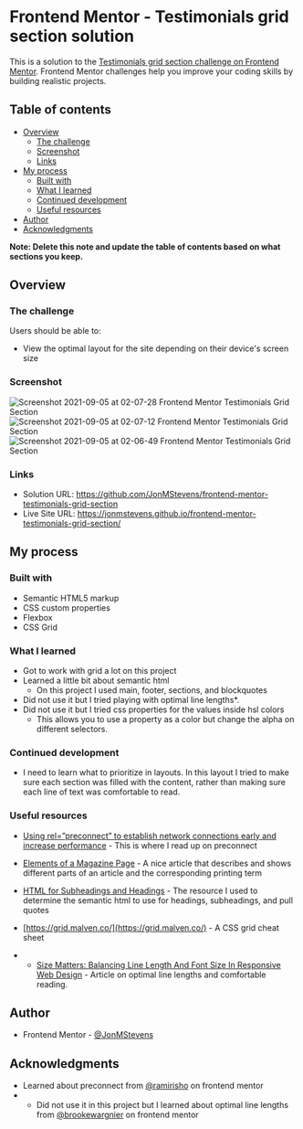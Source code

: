 # Frontend Mentor - Testimonials grid section solution

This is a solution to the [Testimonials grid section challenge on Frontend Mentor](https://www.frontendmentor.io/challenges/testimonials-grid-section-Nnw6J7Un7). Frontend Mentor challenges help you improve your coding skills by building realistic projects. 

## Table of contents

- [Overview](#overview)
  - [The challenge](#the-challenge)
  - [Screenshot](#screenshot)
  - [Links](#links)
- [My process](#my-process)
  - [Built with](#built-with)
  - [What I learned](#what-i-learned)
  - [Continued development](#continued-development)
  - [Useful resources](#useful-resources)
- [Author](#author)
- [Acknowledgments](#acknowledgments)

**Note: Delete this note and update the table of contents based on what sections you keep.**

## Overview

### The challenge

Users should be able to:

- View the optimal layout for the site depending on their device's screen size

### Screenshot

![Screenshot 2021-09-05 at 02-07-28 Frontend Mentor Testimonials Grid Section](https://user-images.githubusercontent.com/32622980/132117311-896472e2-bbbd-4c52-9353-ae76e2f5e2a7.png)
![Screenshot 2021-09-05 at 02-07-12 Frontend Mentor Testimonials Grid Section](https://user-images.githubusercontent.com/32622980/132117313-943b20a6-b82a-49c9-b621-44b7ec11707d.png)
![Screenshot 2021-09-05 at 02-06-49 Frontend Mentor Testimonials Grid Section](https://user-images.githubusercontent.com/32622980/132117314-b8bc177b-4403-4fbd-8eee-daebc0b916da.png)


### Links

- Solution URL: https://github.com/JonMStevens/frontend-mentor-testimonials-grid-section
- Live Site URL: https://jonmstevens.github.io/frontend-mentor-testimonials-grid-section/

## My process

### Built with

- Semantic HTML5 markup
- CSS custom properties
- Flexbox
- CSS Grid

### What I learned
- Got to work with grid a lot on this project
- Learned a little bit about semantic html
  - On this project I used main, footer, sections, and blockquotes
- Did not use it but I tried playing with optimal line lengths*.
- Did not use it but I tried css properties for the values inside hsl colors
  - This allows you to use a property as a color but change the alpha on different selectors.


### Continued development

- I need to learn what to prioritize in layouts. In this layout I tried to make sure each section was filled with the content, rather than making sure each line of text was comfortable to read.

### Useful resources

- [Using rel=”preconnect” to establish network connections early and increase performance](https://css-tricks.com/using-relpreconnect-to-establish-network-connections-early-and-increase-performance/) - This is where I read up on preconnect
- [Elements of a Magazine Page](https://www.magazinedesigning.com/magazine-page-elements/) - A nice article that describes and shows different parts of an article and the corresponding printing term
- [HTML for Subheadings and Headings](https://css-tricks.com/html-for-subheadings-and-headings/) - The resource I used to determine the semantic html to use for headings, subheadings, and pull quotes
- [https://grid.malven.co/](https://grid.malven.co/) - A CSS grid cheat sheet

- * [Size Matters: Balancing Line Length And Font Size In Responsive Web Design](https://www.smashingmagazine.com/2014/09/balancing-line-length-font-size-responsive-web-design/) - Article on optimal line lengths and comfortable reading.

## Author

- Frontend Mentor - [@JonMStevens](https://www.frontendmentor.io/profile/JonMStevens)

## Acknowledgments

- Learned about preconnect from [@ramirisho](https://www.frontendmentor.io/profile/ramirisho) on frontend mentor
- * Did not use it in this project but I learned about optimal line lengths from [@brookewargnier](https://www.frontendmentor.io/profile/brookewargnier) on frontend mentor
